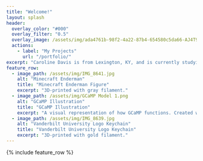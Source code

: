 ```yaml
---
title: "Welcome!"
layout: splash
header:
  overlay_color: "#000"
  overlay_filter: "0.5"
  overlay_image: /assets/img/ada4761b-98f2-4a22-87b4-654580c5da66-AJ4T9084.webp
  actions:
    - label: "My Projects"
      url: "/portfolio/"
excerpt: "Caroline Davis is from Lexington, KY, and is currently studying chemical engineering at Vanderbilt University. Caroline is intruiged by many engineering fields and looks forward to exploring a variety of career paths."
feature_row:
  - image_path: /assets/img/IMG_8641.jpg
    alt: "Minecraft Enderman"
    title: "Minecraft Enderman Figure"
    excerpt: "3D-printed with gray filament."
  - image_path: /assets/img/GCaMP Model 1.png
    alt: "GCaMP Illustration"
    title: "GCaMP Illustration"
    excerpt: "A visual representation of how GCaMP functions. Created with BioRender.com."
  - image_path: /assets/img/IMG_8639.jpg
    alt: "Vanderbilt University Logo Keychain"
    title: "Vanderbilt University Logo Keychain"
    excerpt: "3D-printed with gold filament."
---
```


{% include feature_row %}

